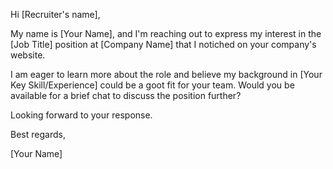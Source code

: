Hi [Recruiter's name],

My name is [Your Name], and I'm reaching out to express my interest in the [Job Title] position at [Company Name] that I notiched on your company's website.

I am eager to learn more about the role and believe my background in [Your Key Skill/Experience] could be a goot fit for your team. Would you be available for a brief chat to discuss the position further?

Looking forward to your response.

Best regards,

[Your Name]

